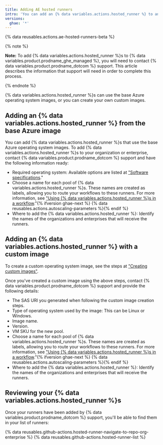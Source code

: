 ```yaml
---
title: Adding AE hosted runners
intro: 'You can add an {% data variables.actions.hosted_runner %} to an organization or an enterprise.'
versions:
  ghae: '*'
---
```


{% data reusables.actions.ae-hosted-runners-beta %}

{% note %}

**Note:** To add {% data variables.actions.hosted_runner %}s to {% data variables.product.prodname_ghe_managed %}, you will need to contact {% data variables.product.prodname_dotcom %} support. This article describes the information that support will need in order to complete this process.

{% endnote %}

{% data variables.actions.hosted_runner %}s can use the base Azure operating system images, or you can create your own custom images.

## Adding an {% data variables.actions.hosted_runner %} from the base Azure image

You can add {% data variables.actions.hosted_runner %}s that use the base Azure operating system images. To add {% data variables.actions.hosted_runner %}s to your organization or enterprise, contact {% data variables.product.prodname_dotcom %} support and have the following information ready:
 - Required operating system: Available options are listed at ["Software specifications](/actions/using-github-hosted-runners/about-ae-hosted-runners#software-specifications)."
 - Choose a name for each pool of {% data variables.actions.hosted_runner %}s. These names are created as labels, allowing you to route your workflows to these runners. For more information, see ["Using {% data variables.actions.hosted_runner %}s in a workflow](/actions/using-github-hosted-runners/using-ae-hosted-runners-in-a-workflow)."{% ifversion ghae-next %}
{% data reusables.actions.autoscaling-parameters %}{% endif %}
 - Where to add the {% data variables.actions.hosted_runner %}: Identify the names of the organizations and enterprises that will receive the runners.

## Adding an {% data variables.actions.hosted_runner %} with a custom image

To create a custom operating system image, see the steps at ["Creating custom images"](/actions/using-github-hosted-runners/creating-custom-images).

Once you've created a custom image using the above steps, contact {% data variables.product.prodname_dotcom %} support and provide the following details:

  - The SAS URI you generated when following the custom image creation steps.
  - Type of operating system used by the image: This can be Linux or Windows.
  - Image name.
  - Version.
  - VM SKU for the new pool.
  - Choose a name for each pool of {% data variables.actions.hosted_runner %}s. These names are created as labels, allowing you to route your workflows to these runners. For more information, see ["Using {% data variables.actions.hosted_runner %}s in a workflow](/actions/using-github-hosted-runners/using-ae-hosted-runners-in-a-workflow)."{% ifversion ghae-next %}
{% data reusables.actions.autoscaling-parameters %}{% endif %}
  - Where to add the {% data variables.actions.hosted_runner %}: Identify the names of the organizations and enterprises that will receive the runners.

## Reviewing your {% data variables.actions.hosted_runner %}s

Once your runners have been added by {% data variables.product.prodname_dotcom %} support, you'll be able to find them in your list of runners:

{% data reusables.github-actions.hosted-runner-navigate-to-repo-org-enterprise %}
{% data reusables.github-actions.hosted-runner-list %}
